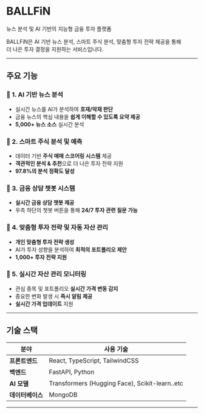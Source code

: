 # BALLFiN  

뉴스 분석 및 AI 기반의 지능형 금융 투자 플랫폼

BALLFiN은 AI 기반 뉴스 분석, 스마트 주식 분석, 맞춤형 투자 전략 제공을 통해  
더 나은 투자 결정을 지원하는 서비스입니다.

---

## 주요 기능

### 🔹 1. AI 기반 뉴스 분석

- 실시간 뉴스를 AI가 분석하여 **호재/악재 판단**
- 금융 뉴스의 핵심 내용을 **쉽게 이해할 수 있도록 요약 제공**
- **5,000+ 뉴스 소스** 실시간 분석

### 🔹 2. 스마트 주식 분석 및 예측

- 데이터 기반 **주식 매매 스코어링 시스템** 제공
- **객관적인 분석 & 추천**으로 더 나은 투자 전략 지원
- **97.8%의 분석 정확도 달성**

### 🔹 3. 금융 상담 챗봇 시스템

- **실시간 금융 상담 챗봇 제공**
- 우측 하단의 챗봇 버튼을 통해 **24/7 투자 관련 질문 가능**

### 🔹 4. 맞춤형 투자 전략 및 자동 자산 관리

- **개인 맞춤형 투자 전략 생성**
- AI가 투자 성향을 분석하여 **최적의 포트폴리오 제안**
- **1,000+ 투자 전략 지원**

### 🔹 5. 실시간 자산 관리 모니터링

- 관심 종목 및 포트폴리오 **실시간 가격 변동 감지**
- 중요한 변화 발생 시 **즉시 알림 제공**
- **실시간 가격 업데이트** 지원

---

## 기술 스택

| 분야             | 사용 기술                                      |
| ---------------- | ---------------------------------------------- |
| **프론트엔드**   | React, TypeScript, TailwindCSS                 |
| **백엔드**       | FastAPI, Python                                |
| **AI 모델**      | Transformers (Hugging Face), Scikit-learn..etc |
| **데이터베이스** | MongoDB                                        |

---
